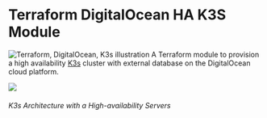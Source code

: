 # Terraform DigitalOcean HA K3S Module
![Terraform, DigitalOcean, K3s illustration](https://res.cloudinary.com/qunux/image/upload/v1618680099/terraform-digitalocean-k3s-repo-logo_ffbud7.png)
A Terraform module to provision a high availability [K3s](https://k3s.io/) cluster with external database on the DigitalOcean cloud platform.

![](https://res.cloudinary.com/qunux/image/upload/v1618679861/k3s-architecture-ha-server_vdrrpc.png)

###### K3s Architecture with a High-availability Servers